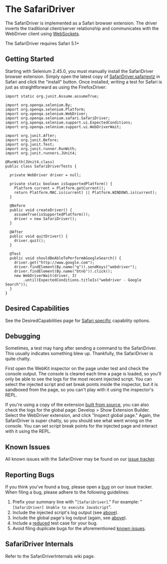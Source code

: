# The SafariDriver



The SafariDriver is implemented as a Safari browser extension.  The driver inverts the traditional client/server relationship and communicates with the WebDriver client using [WebSockets](http://en.wikipedia.org/wiki/WebSocket).

The SafariDriver requires Safari 5.1+

## Getting Started

Starting with Selenium 2.45.0, you must manually install the SafariDriver browser extension. Simply open the latest copy of [SafariDriver.safariextz](http://selenium-release.storage.googleapis.com/index.html) in Safari and click the "install" button. Once installed, writing a test for Safari is just as straightforward as using the FirefoxDriver:

```
import static org.junit.Assume.assumeTrue;

import org.openqa.selenium.By;
import org.openqa.selenium.Platform;
import org.openqa.selenium.WebDriver;
import org.openqa.selenium.safari.SafariDriver;
import org.openqa.selenium.support.ui.ExpectedConditions;
import org.openqa.selenium.support.ui.WebDriverWait;

import org.junit.After;
import org.junit.Before;
import org.junit.Test;
import org.junit.runner.RunWith;
import org.junit.runners.JUnit4;

@RunWith(JUnit4.class)
public class SafariDriverTests {

  private WebDriver driver = null;

  private static boolean isSupportedPlatform() {
    Platform current = Platform.getCurrent();
    return Platform.MAC.is(current) || Platform.WINDOWS.is(current);
  }

  @Before
  public void createDriver() {
    assumeTrue(isSupportedPlatform());
    driver = new SafariDriver();
  }

  @After
  public void quitDriver() {
    driver.quit();
  }

  @Test
  public void shouldBeAbleToPerformAGoogleSearch() {
    driver.get("http://www.google.com");
    driver.findElement(By.name("q")).sendKeys("webdriver");
    driver.findElement(By.name("btnG")).click();
    new WebDriverWait(driver, 3)
        .until(ExpectedConditions.titleIs("webdriver - Google Search"));
  }
}
```

## Desired Capabilities

See the DesiredCapabilities page for [Safari specific](DesiredCapabilities#Safari_specific.md) capability options.

## Debugging

Sometimes, a test may hang after sending a command to the SafariDriver. This usually indicates something blew up. Thankfully, the SafariDriver is quite chatty.

First open the WebKit inspector on the page under test and check the console output. The console is cleared each time a page is loaded, so you'll only be able to see the logs for the most recent injected script. You can select the injected script and set break points inside the inspector, but it is sandboxed from the page, so you can't play with it using the inspector's REPL.

If you're using a copy of the extension [built from source](SafariDriverInternals.md), you can also check the logs for the global page:  Develop > Show Extension Builder. Select the WebDriver extension, and click "Inspect global page." Again, the SafariDriver is super chatty, so you should see what went wrong on the console.  You can set script break points for the injected page and interact with it using the REPL.

## Known Issues

All known issues with the SafariDriver may be found on our [issue tracker](http://code.google.com/p/selenium/issues/list?can=1&q=browser%3DSafari+component%3DWebDriver+status%3ANew%2CAccepted%2CWorkingAsIntended%2CWontFix%2CNotFeasible&colspec=ID+Stars+Type+Status+Priority+Owner+Summary+Browser+Component&cells=tiles).

## Reporting Bugs

If you think you've found a bug, please open a [bug](http://code.google.com/p/selenium/issues/list) on our issue tracker.  When filing a bug, please adhere to the following guidelines:
  1. Prefix your summary line with "`[SafariDriver]`."  For example: "`[SafariDriver] Unable to execute JavaScript`".
  1. Include the injected script's log output (see [above](#Debugging.md)).
  1. Include the global page's log output (again, see [above](#Debugging.md)).
  1. Include a [reduced](http://www.webkit.org/quality/reduction.html) test case for your bug.
  1. Avoid filing duplicate bugs for the aforementioned [known issues](#Known_Issues.md).

## SafariDriver Internals

Refer to the SafariDriverInternals wiki page.
